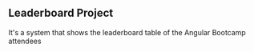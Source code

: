## Leaderboard Project

It's a system that shows the leaderboard table of the Angular Bootcamp attendees